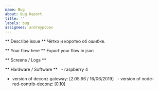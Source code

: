 ```yaml
---
name: Bug
about: Bug Report
title: ''
labels: bug
assignees: andreypopov
---
```


** Describe issue **
Чётко и коротко об ошибке.

** Your flow here **
Export your flow in json 

** Screens / Logs **


** Hardware / Software **
  - raspberry 4   
  - version of deconz gateway: [2.05.66 / 16/06/2019] 
  - version of node-red-contrib-deconz: [0.10]

    

